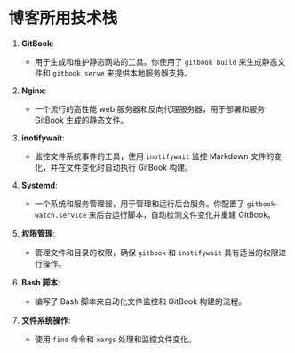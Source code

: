 # 博客所用技术栈

1. **GitBook**:
   - 用于生成和维护静态网站的工具。你使用了 `gitbook build` 来生成静态文件和 `gitbook serve` 来提供本地服务器支持。

2. **Nginx**:
   - 一个流行的高性能 web 服务器和反向代理服务器，用于部署和服务 GitBook 生成的静态文件。

3. **inotifywait**:
   - 监控文件系统事件的工具，使用 `inotifywait` 监控 Markdown 文件的变化，并在文件变化时自动执行 GitBook 构建。

4. **Systemd**:
   - 一个系统和服务管理器，用于管理和运行后台服务。你配置了 `gitbook-watch.service` 来后台运行脚本，自动检测文件变化并重建 GitBook。

5. **权限管理**:
   - 管理文件和目录的权限，确保 `gitbook` 和 `inotifywait` 具有适当的权限进行操作。

6. **Bash 脚本**:
   - 编写了 Bash 脚本来自动化文件监控和 GitBook 构建的流程。

7. **文件系统操作**:
   - 使用 `find` 命令和 `xargs` 处理和监控文件变化。
